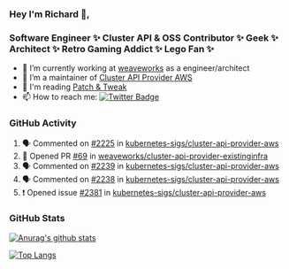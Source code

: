 ### Hey I'm Richard 👋, 

<h3 align="left">Software Engineer ✨ Cluster API & OSS Contributor ✨ Geek ✨ Architect ✨ Retro Gaming Addict ✨ Lego Fan ✨</h3>

- 🔭 I’m currently working at [weaveworks](https://github.com/weaveworks) as a engineer/architect
- 👯 I’m a maintainer of [Cluster API Provider AWS](https://github.com/kubernetes-sigs/cluster-api-provider-aws)
- 💬 I'm reading [Patch & Tweak](https://bjooks.com/products/patch-tweak-exploring-modular-synthesis)
- 📫 How to reach me: [![Twitter Badge](https://img.shields.io/badge/-@fruit_case-00acee?style=flat&logo=Twitter&logoColor=white)](https://twitter.com/intent/follow?screen_name=fruit_case "Follow on Twitter")

### GitHub Activity 

<!--START_SECTION:activity-->
1. 🗣 Commented on [#2225](https://github.com/kubernetes-sigs/cluster-api-provider-aws/issues/2225) in [kubernetes-sigs/cluster-api-provider-aws](https://github.com/kubernetes-sigs/cluster-api-provider-aws)
2. 💪 Opened PR [#69](https://github.com/weaveworks/cluster-api-provider-existinginfra/pull/69) in [weaveworks/cluster-api-provider-existinginfra](https://github.com/weaveworks/cluster-api-provider-existinginfra)
3. 🗣 Commented on [#2239](https://github.com/kubernetes-sigs/cluster-api-provider-aws/issues/2239) in [kubernetes-sigs/cluster-api-provider-aws](https://github.com/kubernetes-sigs/cluster-api-provider-aws)
4. 🗣 Commented on [#2238](https://github.com/kubernetes-sigs/cluster-api-provider-aws/issues/2238) in [kubernetes-sigs/cluster-api-provider-aws](https://github.com/kubernetes-sigs/cluster-api-provider-aws)
5. ❗️ Opened issue [#2381](https://github.com/kubernetes-sigs/cluster-api-provider-aws/issues/2381) in [kubernetes-sigs/cluster-api-provider-aws](https://github.com/kubernetes-sigs/cluster-api-provider-aws)
<!--END_SECTION:activity-->

### GitHub Stats

[![Anurag's github stats](https://github-readme-stats.vercel.app/api?username=richardcase&count_private=true&show_icons=true)](https://github.com/anuraghazra/github-readme-stats)

[![Top Langs](https://github-readme-stats.vercel.app/api/top-langs/?username=richardcase&hide=html&layout=compact)](https://github.com/anuraghazra/github-readme-stats)
